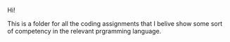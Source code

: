 Hi!

This is a folder for all the coding assignments that I belive show some sort of competency in the relevant prgramming language.
